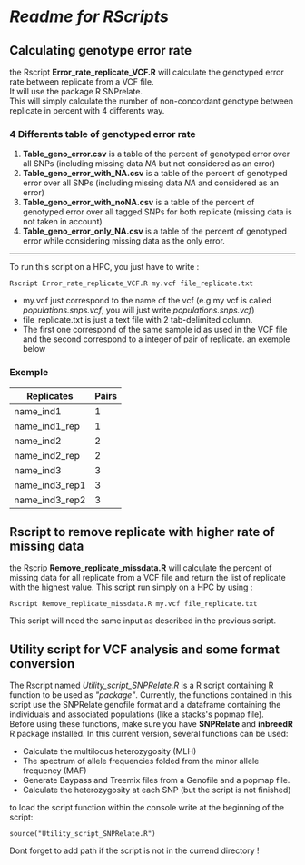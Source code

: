 # ***Readme for RScripts***


##  **Calculating genotype error rate**
the Rscript **Error_rate_replicate_VCF.R** will calculate the genotyped error rate between replicate from a VCF file.  
It will use the package R SNPrelate.  
This will simply calculate the number of non-concordant genotype between replicate in percent with 4 differents way.  

### 4 Differents table of genotyped error rate 
1. **Table_geno_error.csv** is a table of the percent of genotyped error over all SNPs (including missing data *NA* but not considered as an error)
2. **Table_geno_error_with_NA.csv** is a table of the percent of genotyped error over all SNPs (including missing data *NA* and considered as an error)
3. **Table_geno_error_with_noNA.csv** is a table of the percent of genotyped error over all tagged SNPs for both replicate (missing data is not taken in account)
4. **Table_geno_error_only_NA.csv** is a table of the percent of genotyped error while considering missing data as the only error.
_____

To run this script on a HPC, you just have to write :
```
Rscript Error_rate_replicate_VCF.R my.vcf file_replicate.txt
```
* my.vcf just correspond to the name of the vcf (e.g my vcf is called  *populations.snps.vcf*, you will just write *populations.snps.vcf*)
* file_replicate.txt is just a text file with 2 tab-delimited column.
*  The first one correspond of the same sample id as used in the VCF file and the second correspond to a integer of pair of replicate. an exemple below
### Exemple
Replicates|Pairs
----------|----------
name_ind1|1
name_ind1_rep|1
name_ind2|2
name_ind2_rep|2
name_ind3|3
name_ind3_rep1|3
name_ind3_rep2|3

## **Rscript to remove replicate with higher rate of missing data**
the Rscrip **Remove_replicate_missdata.R** will calculate the percent of missing data for all replicate from a VCF file and return the list of replicate with the highest value.
This script run simply on a HPC by using :
```
Rscript Remove_replicate_missdata.R my.vcf file_replicate.txt
 ```
This script will need the same input as described in the previous script.

## Utility script for VCF analysis and some format conversion
The Rscript named *Utility_script_SNPRelate.R* is a R script containing R function to be used as *"package"*.
Currently, the functions contained in this script use the SNPRelate genofile format and a dataframe containing the individuals and associated populations (like a stacks's popmap file).  
Before using these functions, make sure you have **SNPRelate** and **inbreedR** R package installed. 
In this current version, several functions can be used:
- Calculate the multilocus heterozygosity (MLH)
- The spectrum of allele frequencies folded from the minor allele frequency (MAF)
- Generate Baypass and Treemix files from a Genofile and a popmap file.
- Calculate the heterozygosity at each SNP (but the script is not finished) 

to load the script function within the console write at the beginning of the script:
```
source("Utility_script_SNPRelate.R")
```
Dont forget to add path if the script is not in the currend directory !




